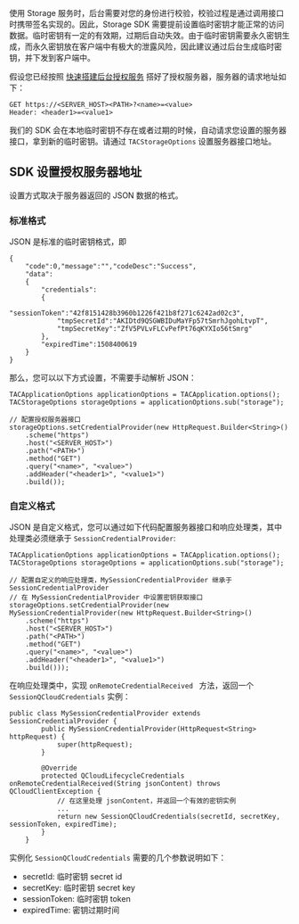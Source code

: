 使用 Storage 服务时，后台需要对您的身份进行校验，校验过程是通过调用接口时携带签名实现的。因此，Storage SDK 需要提前设置临时密钥才能正常的访问数据。临时密钥有一定的有效期，过期后自动失效。由于临时密钥需要永久密钥生成，而永久密钥放在客户端中有极大的泄露风险，因此建议通过后台生成临时密钥，并下发到客户端中。

假设您已经按照 [快速搭建后台授权服务](https://github.com/tencentyun/tac-documents/blob/master/%E4%BD%BF%E7%94%A8%E6%96%87%E6%A1%A3/%E5%AD%98%E5%82%A8%20Storage%20%E9%9B%86%E6%88%90%E6%8C%87%E5%8D%97/%E5%AE%89%E5%85%A8%E5%92%8C%E8%AE%BF%E9%97%AE%E6%8E%A7%E5%88%B6/%E7%94%A8%E6%88%B7%E8%AE%BF%E9%97%AE%E6%8E%A7%E5%88%B6.md) 搭好了授权服务器，服务器的请求地址如下：

```
GET https://<SERVER_HOST><PATH>?<name>=<value>
Header: <header1>=<value1>
```

我们的 SDK 会在本地临时密钥不存在或者过期的时候，自动请求您设置的服务器接口，拿到新的临时密钥。请通过 `TACStorageOptions` 设置服务器接口地址。


## SDK 设置授权服务器地址

设置方式取决于服务器返回的 JSON 数据的格式。

### 标准格式

JSON 是标准的临时密钥格式，即

```
{
    "code":0,"message":"","codeDesc":"Success",
    "data":
    {
        "credentials":
        {
            "sessionToken":"42f8151428b3960b1226f421b8f271c6242ad02c3",
            "tmpSecretId":"AKIDtd9QSGWBIDuMaYFp57tSmrhJgohLtvpT",
            "tmpSecretKey":"ZfV5PVLvFLCvPefPt76qKYXIo56tSmrg"
        },
        "expiredTime":1508400619
    }
}
```

那么，您可以以下方式设置，不需要手动解析 JSON：

```
TACApplicationOptions applicationOptions = TACApplication.options();
TACStorageOptions storageOptions = applicationOptions.sub("storage");

// 配置授权服务器接口
storageOptions.setCredentialProvider(new HttpRequest.Builder<String>()
	.scheme("https")					
	.host("<SERVER_HOST>")			
	.path("<PATH>")					
	.method("GET")
	.query("<name>", "<value>")		
	.addHeader("<header1>", "<value1>")	
	.build());
```

### 自定义格式

JSON 是自定义格式，您可以通过如下代码配置服务器接口和响应处理类，其中处理类必须继承于 `SessionCredentialProvider`:

```
TACApplicationOptions applicationOptions = TACApplication.options();
TACStorageOptions storageOptions = applicationOptions.sub("storage");

// 配置自定义的响应处理类，MySessionCredentialProvider 继承于 SessionCredentialProvider
// 在 MySessionCredentialProvider 中设置密钥获取接口
storageOptions.setCredentialProvider(new MySessionCredentialProvider(new HttpRequest.Builder<String>()
	.scheme("https")					
	.host("<SERVER_HOST>")			
	.path("<PATH>")					
	.method("GET")
	.query("<name>", "<value>")		
	.addHeader("<header1>", "<value1>")	
	.build()));
```

在响应处理类中，实现 `onRemoteCredentialReceived ` 方法，返回一个 `SessionQCloudCredentials` 实例：

```
public class MySessionCredentialProvider extends SessionCredentialProvider {
        public MySessionCredentialProvider(HttpRequest<String> httpRequest) {
            super(httpRequest);
        }

        @Override
        protected QCloudLifecycleCredentials onRemoteCredentialReceived(String jsonContent) throws QCloudClientException {
        	// 在这里处理 jsonContent，并返回一个有效的密钥实例
        	...
        	return new SessionQCloudCredentials(secretId, secretKey, sessionToken, expiredTime);
        }
    }
```

实例化 `SessionQCloudCredentials` 需要的几个参数说明如下：

* secretId: 临时密钥 secret id
* secretKey: 临时密钥 secret key
* sessionToken: 临时密钥 token
* expiredTime: 密钥过期时间

